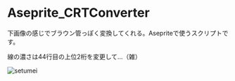 # Aseprite_CRTConverter

下画像の感じでブラウン管っぽく変換してくれる。Asepriteで使うスクリプトです。

線の濃さは44行目の上位2桁を変更して…（雑）


![setumei](https://user-images.githubusercontent.com/56217982/145028117-4b9602b5-f74e-428e-bca2-e53a6103378a.png)
